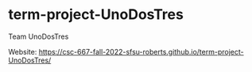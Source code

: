 # term-project-UnoDosTres
Team UnoDosTres


Website:
https://csc-667-fall-2022-sfsu-roberts.github.io/term-project-UnoDosTres/
